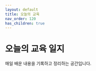```yaml
---
layout: default
title: 오늘의 교육
nav_order: 120
has_children: true
---
```

# 오늘의 교육 일지
매일 배운 내용을 기록하고 정리하는 공간입니다.